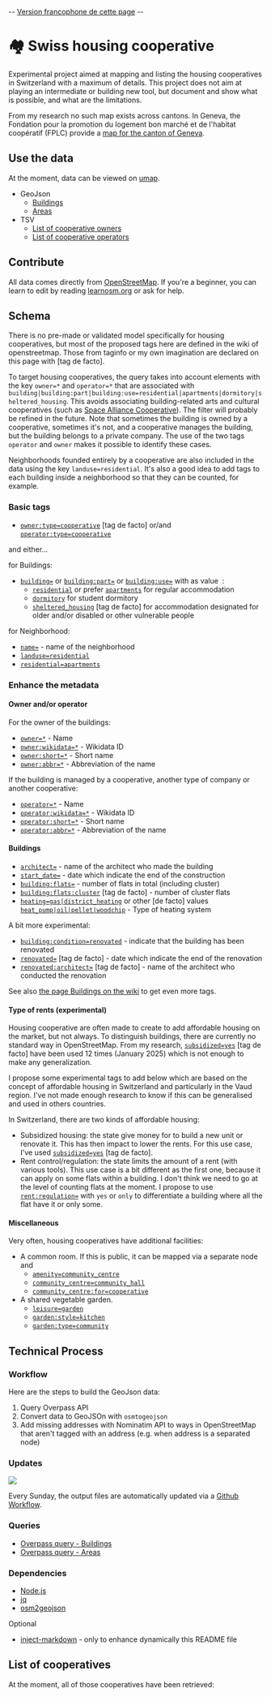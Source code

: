 \-- [Version francophone de cette page](https://github.com/imagoiq/swiss-housing-cooperative/blob/main/README.fr.md) --

# 🏘️ Swiss housing cooperative

Experimental project aimed at mapping and listing the housing cooperatives in Switzerland with a maximum of details.
This project does not aim at playing an intermediate or building new tool, but document and show what is possible, and what are the limitations.

From my research no such map exists across cantons. In Geneva, the Fondation pour la promotion du logement bon marché et de l'habitat coopératif (FPLC) provide a [map for the canton of Geneva](https://fplc.ch/cartes/cooperatives.htm).

## Use the data

At the moment, data can be viewed on [umap](https://umap.openstreetmap.fr/fr/map/cooperative-dhabitations-en-suisse_1140470).

- GeoJson
  - [Buildings](https://github.com/imagoiq/swiss-housing-cooperative/blob/main/output/swiss_housing_cooperative_buildings.geojson)
  - [Areas](https://github.com/imagoiq/swiss-housing-cooperative/blob/main/output/swiss_housing_cooperative_areas.geojson)
- TSV
  - [List of cooperative owners](https://github.com/imagoiq/swiss-housing-cooperative/blob/main/output/swiss_housing_cooperative_list_owners.tsv)
  - [List of cooperative operators](https://github.com/imagoiq/swiss-housing-cooperative/blob/main/output/swiss_housing_cooperative_list_operators.tsv)

## Contribute

All data comes directly from [OpenStreetMap](https://www.openstreetmap.org). If you're a beginner, you can learn to edit by reading [learnosm.org](https://learnosm.org/fr/) or ask for help.

## Schema

There is no pre-made or validated model specifically for housing cooperatives, but most of the proposed tags here are defined in the wiki of openstreetmap. Those from taginfo or my own imagination are declared on this page with \[tag de facto].

To target housing cooperatives, the query takes into account elements with the key `owner=*` and `operator=*` that are associated with `building|building:part|building:use=residential|apartments|dormitory|sheltered_housing`. This avoids associating building-related arts and cultural cooperatives (such as [Space Alliance Cooperative](https://www.openstreetmap.org/way/38326020)). The filter will probably be refined in the future.
Note that sometimes the building is owned by a cooperative, sometimes it's not, and a cooperative manages the building, but the building belongs to a private company. The use of the two tags `operator` and `owner` makes it possible to identify these cases.

Neighborhoods founded entirely by a cooperative are also included in the data using the key `landuse=residential`. It's also a good idea to add tags to each building inside a neighborhood so that they can be counted, for example.

### Basic tags

- [`owner:type=cooperative`](https://taginfo.openstreetmap.org/tags/owner%3Atype=cooperative) \[tag de facto] or/and [`operator:type=cooperative`](https://wiki.openstreetmap.org/wiki/Key:operator:type)

and either…

for Buildings:

- [`building=`](https://wiki.openstreetmap.org/wiki/Buildings) or [`building:part=`](https://wiki.openstreetmap.org/wiki/Key:building:part) or [`building:use=`](https://wiki.openstreetmap.org/wiki/Key:building:use) with as value  :
  - [`residential`](https://wiki.openstreetmap.org/wiki/Tag:building%3Dresidential) or prefer [`apartments`](https://wiki.openstreetmap.org/wiki/Tag:building%3Dapartments) for regular accommodation
  - [`dormitory`](https://wiki.openstreetmap.org/wiki/Tag:building%3Ddormitory) for student dormitory
  - [`sheltered_housing`](https://taginfo.openstreetmap.org/tags/building=sheltered_housing) \[tag de facto] for accommodation designated for older and/or disabled or other vulnerable people

for Neighborhood:

- [`name=`](https://wiki.openstreetmap.org/wiki/Key:name) - name of the neighborhood
- [`landuse=residential`](https://wiki.openstreetmap.org/wiki/Tag:landuse%3Dresidential)
- [`residential=apartments`](https://wiki.openstreetmap.org/wiki/Tag:residential%3Dapartments)

### Enhance the metadata

#### Owner and/or operator

For the owner of the buildings:

- [`owner=*`](https://wiki.openstreetmap.org/wiki/Key:owner) - Name
- [`owner:wikidata=*`](https://wiki.openstreetmap.org/wiki/Key:operator#Further_details) - Wikidata ID
- [`owner:short=*`](https://wiki.openstreetmap.org/wiki/Key:operator#Further_details) - Short name
- [`owner:abbr=*`](https://wiki.openstreetmap.org/wiki/Key:operator#Further_details) - Abbreviation of the name

If the building is managed by a cooperative, another type of company or another cooperative:

- [`operator=*`](https://wiki.openstreetmap.org/wiki/Key:operator) - Name
- [`operator:wikidata=*`](https://wiki.openstreetmap.org/wiki/Key:operator#Further_details) - Wikidata ID
- [`operator:short=*`](https://wiki.openstreetmap.org/wiki/Key:operator#Further_details) - Short name
- [`operator:abbr=*`](https://wiki.openstreetmap.org/wiki/Key:operator#Further_details) - Abbreviation of the name

#### Buildings

- [`architect=`](https://wiki.openstreetmap.org/wiki/Key:architect) - name of the architect who made the building
- [`start_date=`](https://wiki.openstreetmap.org/wiki/Key:start_date) - date which indicate the end of the construction
- [`building:flats=`](https://wiki.openstreetmap.org/wiki/Key:building:flats) - number of flats in total (including cluster)
- [`building:flats:cluster`](https://taginfo.openstreetmap.org/keys/building%3Aflats%3Acluster) \[tag de facto] - number of cluster flats
- [`heating=gas|district_heating`](https://wiki.openstreetmap.org/wiki/Key:heating) or other \[de facto] values [`heat_pump|oil|pellet|woodchip`](https://taginfo.openstreetmap.org/keys/heating#values) - Type of heating system

A bit more experimental:

- [`building:condition=renovated`](https://wiki.openstreetmap.org/wiki/Key:building:condition) - indicate that the building has been renovated
- [`renovated=`](https://taginfo.openstreetmap.org/keys/renovated) \[tag de facto] - date which indicate the end of the renovation
- [`renovated:architect=`](https://taginfo.openstreetmap.org/keys/renovated%3Aarchitect) \[tag de facto] - name of the architect who conducted the renovation

See also [the page Buildings on the wiki](https://wiki.openstreetmap.org/wiki/Key:building#Additional_attributes) to get even more tags.

#### Type of rents (experimental)

Housing cooperative are often made to create to add affordable housing on the market, but not always.
To distinguish buildings, there are currently no standard way in OpenStreetMap. From my research, [`subsidized=yes`](https://taginfo.openstreetmap.org/keys/subsidized) \[tag de facto] have been used 12 times (January 2025) which is not enough to make any generalization.

I propose some experimental tags to add below which are based on the concept of affordable housing in Switzerland and particularly in the Vaud region. I've not made enough research to know if this can be generalised and used in others countries.

In Switzerland, there are two kinds of affordable housing:

- Subsidized housing: the state give money for to build a new unit or renovate it. This has then impact to lower the rents. For this use case, I've used [`subsidized=yes`](https://taginfo.openstreetmap.org/keys/subsidized) \[tag de facto].
- Rent control/regulation: the state limits the amount of a rent (with various tools). This use case is a bit different as the first one, because it can apply on some flats within a building. I don't think we need to go at the level of counting flats at the moment. I propose to use [`rent:regulation=`](https://taginfo.openstreetmap.org/keys/rent%3Aregulation) with `yes` or `only` to differentiate a building where all the flat have it or only some.

#### Miscellaneous

Very often, housing cooperatives have additional facilities:

- A common room. If this is public, it can be mapped via a separate node and
  - [`amenity=community_centre`](https://wiki.openstreetmap.org/wiki/Tag:amenity%3Dcommunity_centre)
  - [`community_centre=community_hall`](https://wiki.openstreetmap.org/wiki/Tag:community_centre%3Dcommunity_hall)
  - [`community_centre:for=cooperative`](https://wiki.openstreetmap.org/wiki/Key:community_centre:for)
- A shared vegetable garden.
  - [`leisure=garden`](https://wiki.openstreetmap.org/wiki/Tag:leisure=garden)
  - [`garden:style=kitchen`](https://wiki.openstreetmap.org/wiki/Key:garden:style)
  - [`garden:type=community`](https://wiki.openstreetmap.org/wiki/Key:garden:type)

## Technical Process

### Workflow

Here are the steps to build the GeoJson data:

1. Query Overpass API
1. Convert data to GeoJSOn with `osmtogeojson`
1. Add missing addresses with Nominatim API to ways in OpenStreetMap that aren't tagged with an address (e.g. when address is a separated node)

### Updates

[![](https://github.com/imagoiq/swiss-housing-cooperative/actions/workflows/main.yml/badge.svg)](https://github.com/imagoiq/swiss-housing-cooperative/actions/workflows/main.yml)

Every Sunday, the output files are automatically updated via a [Github Workflow](https://github.com/imagoiq/swiss-housing-cooperative/blob/main/.github/workflows/main.yml).

### Queries

- [Overpass query - Buildings](https://github.com/imagoiq/swiss-housing-cooperative/blob/4594245e13e979132ae84a42135ac936a7d568b8/.github/workflows/query/overpass_query_buildings#L4-L7)
- [Overpass query - Areas](https://github.com/imagoiq/swiss-housing-cooperative/blob/4594245e13e979132ae84a42135ac936a7d568b8/.github/workflows/query/overpass_query_areas#L4-L7)

### Dependencies

- [Node.js](https://nodejs.org)
- [jq](https://jqlang.github.io/jq/)
- [osm2geojson](https://github.com/tyrasd/osmtogeojson)

Optional

- [inject-markdown](https://github.com/target/markdown-inject) - only to enhance dynamically this README file

## List of cooperatives

At the moment, all of those cooperatives have been retrieved:

<!--- @@inject: list_cooperative.md --->

<!--- @@inject-end: list_cooperative.md --->
